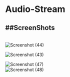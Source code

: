 # Audio-Stream


## ##ScreenShots
&nbsp; &nbsp;   &nbsp;  
![Screenshot (44)](https://user-images.githubusercontent.com/88531382/129393150-49d950fa-d333-45b9-800d-27d55dc18deb.png)
&nbsp; &nbsp;   &nbsp;  

![Screenshot (43)](https://user-images.githubusercontent.com/88531382/129393180-a42c5aaf-ee39-4150-a4ea-5dc5ac54e85c.png)
&nbsp; &nbsp;   &nbsp;  

![Screenshot (47)](https://user-images.githubusercontent.com/88531382/129393260-168dcf19-3c0a-4a84-a94a-baf8adc8321d.png)
&nbsp; &nbsp;   &nbsp;  
![Screenshot (48)](https://user-images.githubusercontent.com/88531382/129393448-e329ebb1-a55d-4527-8b60-f436fd86a244.png)

&nbsp; &nbsp;   &nbsp;  

